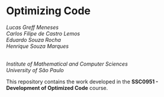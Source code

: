 # Optimizing Code

*Lucas Greff Meneses <br>
Carlos Filipe de Castro Lemos<br>
Eduardo Souza Rocha<br>
Henrique Souza Marques*<br>
<br>

*Institute of Mathematical and Computer Sciences <br>
University of São Paulo* <br>

This repository contains the work developed in the **SSC0951 - Development of Optimized Code** course.
